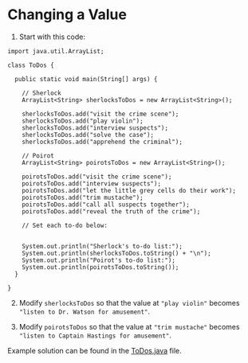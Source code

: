 # Changing a Value

1. Start with this code:

```
import java.util.ArrayList;

class ToDos {
    
  public static void main(String[] args) {
    
    // Sherlock
    ArrayList<String> sherlocksToDos = new ArrayList<String>();
    
    sherlocksToDos.add("visit the crime scene");
    sherlocksToDos.add("play violin");
    sherlocksToDos.add("interview suspects");
    sherlocksToDos.add("solve the case");
    sherlocksToDos.add("apprehend the criminal");
    
    // Poirot
    ArrayList<String> poirotsToDos = new ArrayList<String>();
    
    poirotsToDos.add("visit the crime scene");
    poirotsToDos.add("interview suspects");
    poirotsToDos.add("let the little grey cells do their work");
    poirotsToDos.add("trim mustache");
    poirotsToDos.add("call all suspects together");
    poirotsToDos.add("reveal the truth of the crime");
    
    // Set each to-do below:
    
    
    System.out.println("Sherlock's to-do list:");
    System.out.println(sherlocksToDos.toString() + "\n");
    System.out.println("Poirot's to-do list:");
    System.out.println(poirotsToDos.toString());
  }
  
}
```

2. Modify ```sherlocksToDos``` so that the value at ```"play violin"``` becomes ```"listen to Dr. Watson for amusement"```.

3. Modify ```poirotsToDos``` so that the value at ```"trim mustache"``` becomes ```"listen to Captain Hastings for amusement"```.

Example solution can be found in the [ToDos.java](https://github.com/upliftdev/Foundations/blob/main/6.ArrayLists/Changing_a_Value/src/main/java/com/examples/lists/ToDos.java) file.